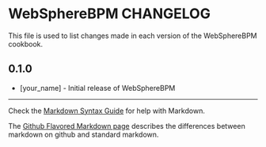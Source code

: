 WebSphereBPM CHANGELOG
======================

This file is used to list changes made in each version of the WebSphereBPM cookbook.

0.1.0
-----
- [your_name] - Initial release of WebSphereBPM

- - -
Check the [Markdown Syntax Guide](http://daringfireball.net/projects/markdown/syntax) for help with Markdown.

The [Github Flavored Markdown page](http://github.github.com/github-flavored-markdown/) describes the differences between markdown on github and standard markdown.
